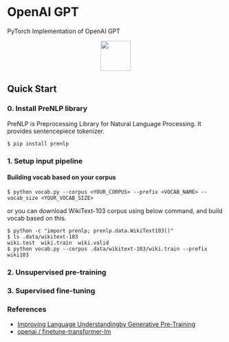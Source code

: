 # OpenAI GPT
PyTorch Implementation of OpenAI GPT

<p align="center"><img width= 70 src="https://pytorch.org/assets/images/logo-icon.svg"></p>


## Quick Start
### 0. Install PreNLP library
PreNLP is Preprocessing Library for Natural Language Processing. It provides sentencepiece tokenizer.
```
$ pip install prenlp
```

### 1. Setup input pipeline

#### Building vocab based on your corpus
```
$ python vocab.py --corpus <YOUR_CORPUS> --prefix <VOCAB_NAME> --vocab_size <YOUR_VOCAB_SIZE>
```

or you can download WikiText-103 corpus using below command, and build vocab based on this.
```
$ python -c "import prenlp; prenlp.data.WikiText103()"
$ ls .data/wikitext-103
wiki.test  wiki.train  wiki.valid
$ python vocab.py --corpus .data/wikitext-103/wiki.train --prefix wiki103
```

### 2. Unsupervised pre-training


### 3. Supervised fine-tuning


### References
- [Improving Language Understandingby Generative Pre-Training](https://s3-us-west-2.amazonaws.com/openai-assets/research-covers/language-unsupervised/language_understanding_paper.pdf)
- [openai / finetune-transformer-lm](https://github.com/openai/finetune-transformer-lm)